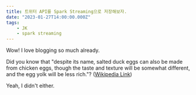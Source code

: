 ```yaml
---
title: 트위터 API를 Spark Streaming으로 저장해보자.
date: "2023-01-27T14:00:00.000Z"
tags:
    - JK
    - spark streaming
---
```


Wow! I love blogging so much already.

Did you know that "despite its name, salted duck eggs can also be made from
chicken eggs, though the taste and texture will be somewhat different, and the
egg yolk will be less rich."?
([Wikipedia Link](https://en.wikipedia.org/wiki/Salted_duck_egg))

Yeah, I didn't either.

